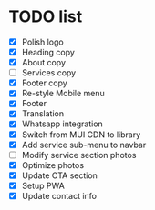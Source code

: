 # TODO list

- [x] Polish logo
- [x] Heading copy
- [x] About copy
- [ ] Services copy
- [x] Footer copy
- [x] Re-style Mobile menu
- [x] Footer
- [x] Translation
- [x] Whatsapp integration
- [x] Switch from MUI CDN to library
- [x] Add service sub-menu to navbar
- [ ] Modify service section photos
- [x] Optimize photos
- [x] Update CTA section
- [x] Setup PWA
- [x] Update contact info
